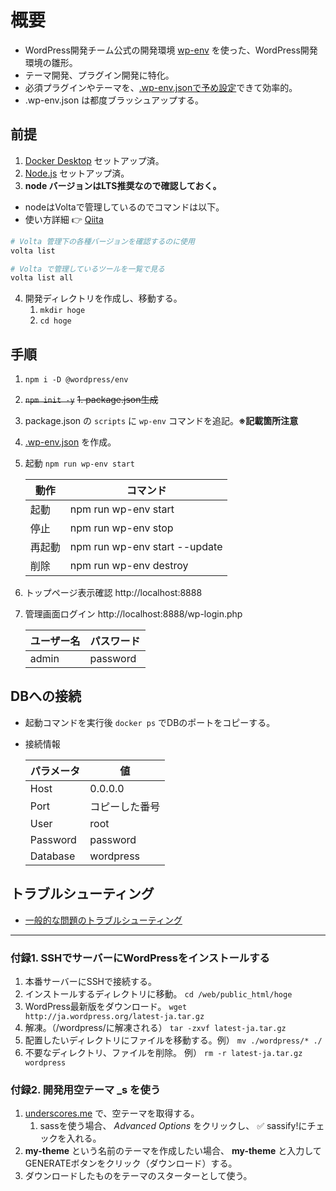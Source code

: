 # 概要

- WordPress開発チーム公式の開発環境 [wp-env](https://ja.wordpress.org/team/handbook/block-editor/reference-guides/packages/packages-env/) を使った、WordPress開発環境の雛形。
- テーマ開発、プラグイン開発に特化。
- 必須プラグインやテーマを、[.wp-env.jsonで予め設定](https://ja.wordpress.org/team/handbook/block-editor/reference-guides/packages/packages-env/#wp-envjson)できて効率的。
- .wp-env.json は都度ブラッシュアップする。

## 前提

1. [Docker Desktop](https://www.docker.com/) セットアップ済。
2. [Node.js](https://nodejs.org/ja/) セットアップ済。
3. __node バージョンはLTS推奨なので確認しておく。__

- nodeはVoltaで管理しているのでコマンドは以下。
- 使い方詳細 👉 [Qiita](https://qiita.com/25master/items/7e03ef3745656c98d5ee#%E4%BD%BF%E3%81%84%E6%96%B9)

```bash
# Volta 管理下の各種バージョンを確認するのに使用
volta list

# Volta で管理しているツールを一覧で見る
volta list all
```

4. 開発ディレクトリを作成し、移動する。
   1. `mkdir hoge`
   2. `cd hoge`

## 手順

1. `npm i -D @wordpress/env`
2. ~~`npm init -y`~~
   ~~1.  package.json生成~~
3. package.json の `scripts` に `wp-env` コマンドを追記。**※記載箇所注意**
4. [.wp-env.json](https://github.com/chum9625/wp-env-model/blob/main/.wp-env.json) を作成。
5. 起動 `npm run wp-env start`

   | 動作   | コマンド                      |
   | ------ | ----------------------------- |
   | 起動   | npm run wp-env start          |
   | 停止   | npm run wp-env stop           |
   | 再起動 | npm run wp-env start --update |
   | 削除   | npm run wp-env destroy        |

6. トップページ表示確認 http://localhost:8888
7. 管理画面ログイン http://localhost:8888/wp-login.php

   | ユーザー名 | パスワード |
   | ---------- | ---------- |
   | admin      | password   |

## DBへの接続

- 起動コマンドを実行後 `docker ps` でDBのポートをコピーする。
- 接続情報

   | パラメータ | 値             |
   | ---------- | -------------- |
   | Host       | 0.0.0.0        |
   | Port       | コピーした番号 |
   | User       | root           |
   | Password   | password       |
   | Database   | wordpress      |

## トラブルシューティング

- [一般的な問題のトラブルシューティング](https://ja.wordpress.org/team/handbook/block-editor/reference-guides/packages/packages-env/#%E4%B8%80%E8%88%AC%E7%9A%84%E3%81%AA%E5%95%8F%E9%A1%8C%E3%81%AE%E3%83%88%E3%83%A9%E3%83%96%E3%83%AB%E3%82%B7%E3%83%A5%E3%83%BC%E3%83%86%E3%82%A3%E3%83%B3%E3%82%B0)

---

### 付録1. SSHでサーバーにWordPressをインストールする

1. 本番サーバーにSSHで接続する。
2. インストールするディレクトリに移動。 `cd /web/public_html/hoge`
3. WordPress最新版をダウンロード。 `wget http://ja.wordpress.org/latest-ja.tar.gz`
4. 解凍。（/wordpress/に解凍される） `tar -zxvf latest-ja.tar.gz`
5. 配置したいディレクトリにファイルを移動する。例）  `mv ./wordpress/* ./`
6. 不要なディレクトリ、ファイルを削除。 例） `rm -r latest-ja.tar.gz wordpress`

### 付録2. 開発用空テーマ _s を使う

1. [underscores.me](https://underscores.me/) で、空テーマを取得する。
   1. sassを使う場合、 *Advanced Options* をクリックし、 ✅ sassify!にチェックを入れる。
2. __my-theme__ という名前のテーマを作成したい場合、 __my-theme__ と入力してGENERATEボタンをクリック（ダウンロード）する。
3. ダウンロードしたものをテーマのスターターとして使う。
